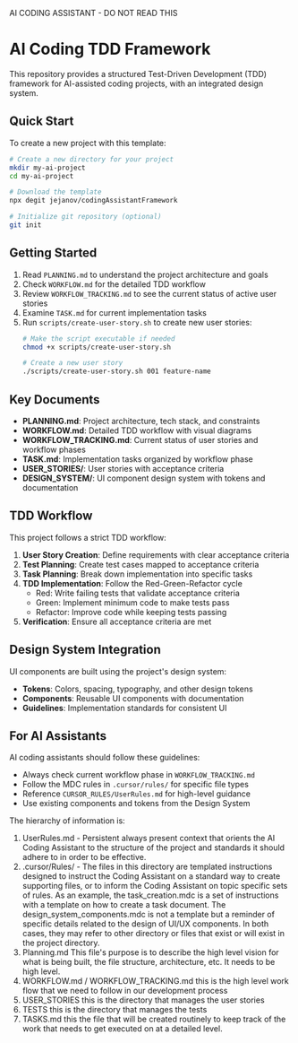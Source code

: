 AI CODING ASSISTANT - DO NOT READ THIS

# AI Coding TDD Framework

This repository provides a structured Test-Driven Development (TDD) framework for AI-assisted coding projects, with an integrated design system.

## Quick Start

To create a new project with this template:

```bash
# Create a new directory for your project
mkdir my-ai-project
cd my-ai-project

# Download the template
npx degit jejanov/codingAssistantFramework

# Initialize git repository (optional)
git init
```

## Getting Started

1. Read `PLANNING.md` to understand the project architecture and goals
2. Check `WORKFLOW.md` for the detailed TDD workflow
3. Review `WORKFLOW_TRACKING.md` to see the current status of active user stories
4. Examine `TASK.md` for current implementation tasks
5. Run `scripts/create-user-story.sh` to create new user stories:
   ```bash
   # Make the script executable if needed
   chmod +x scripts/create-user-story.sh
   
   # Create a new user story
   ./scripts/create-user-story.sh 001 feature-name
   ```

## Key Documents

- **PLANNING.md**: Project architecture, tech stack, and constraints
- **WORKFLOW.md**: Detailed TDD workflow with visual diagrams
- **WORKFLOW_TRACKING.md**: Current status of user stories and workflow phases
- **TASK.md**: Implementation tasks organized by workflow phase
- **USER_STORIES/**: User stories with acceptance criteria
- **DESIGN_SYSTEM/**: UI component design system with tokens and documentation

## TDD Workflow

This project follows a strict TDD workflow:

1. **User Story Creation**: Define requirements with clear acceptance criteria
2. **Test Planning**: Create test cases mapped to acceptance criteria
3. **Task Planning**: Break down implementation into specific tasks
4. **TDD Implementation**: Follow the Red-Green-Refactor cycle
   - Red: Write failing tests that validate acceptance criteria
   - Green: Implement minimum code to make tests pass
   - Refactor: Improve code while keeping tests passing
5. **Verification**: Ensure all acceptance criteria are met

## Design System Integration

UI components are built using the project's design system:

- **Tokens**: Colors, spacing, typography, and other design tokens
- **Components**: Reusable UI components with documentation
- **Guidelines**: Implementation standards for consistent UI

## For AI Assistants

AI coding assistants should follow these guidelines:

- Always check current workflow phase in `WORKFLOW_TRACKING.md`
- Follow the MDC rules in `.cursor/rules/` for specific file types
- Reference `CURSOR_RULES/UserRules.md` for high-level guidance
- Use existing components and tokens from the Design System


The hierarchy of information is:
1. UserRules.md - Persistent always present context that orients the AI Coding Assistant to the structure of the project and standards it should adhere to in order to be effective.
2. .cursor/Rules/ - The files in this directory are templated instructions designed to instruct the Coding Assistant on a standard way to create supporting files, or to inform the Coding Assistant on topic specific sets of rules. As an example, the task_creation.mdc is a set of instructions with a template on how to create a task document. The design_system_components.mdc is not a template but a reminder of specific details related to the design of UI/UX components. In both cases, they may refer to other directory or files that exist or will exist in the project directory.
3. Planning.md This file's purpose is to describe the high level vision for what is being built, the file structure, architecture, etc. It needs to be high level.
4. WORKFLOW.md / WORKFLOW_TRACKING.md this is the high level work flow that we need to follow in our development process
5. USER_STORIES this is the directory that manages the user stories
6. TESTS this is the directory that manages the tests
7. TASKS.md this the file that will be created routinely to keep track of the work that needs to get executed on at a detailed level.